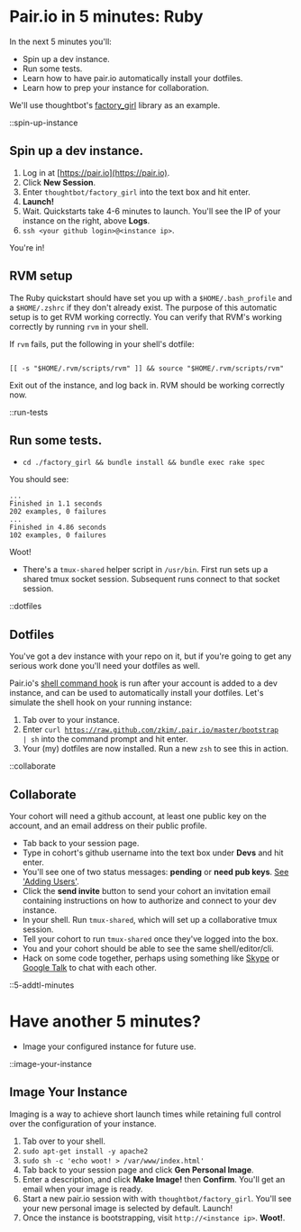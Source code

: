 # Pair.io in 5 minutes: Ruby

In the next 5 minutes you'll:

* Spin up a dev instance.
* Run some tests.
* Learn how to have pair.io automatically install your dotfiles.
* Learn how to prep your instance for collaboration.

We'll use thoughtbot's [factory_girl](https://github.com/thoughtbot/factory_girl) library as an example.

::spin-up-instance
## Spin up a dev instance.

1. Log in at [https://pair.io](https://pair.io).
2. Click  **New Session**.
3. Enter `thoughtbot/factory_girl` into the text box and hit enter.
4. **Launch!**
5. Wait. Quickstarts take 4-6 minutes to launch. You'll see the IP of your instance on the right, above **Logs**.
6. `ssh <your github login>@<instance ip>`.

You're in!

## RVM setup                                                                                                                                                                                               

The Ruby quickstart should have set you up with a
`$HOME/.bash_profile` and a `$HOME/.zshrc` if they don't already
exist.  The purpose of this automatic setup is to get RVM working
correctly.  You can verify that RVM's working correctly by running
`rvm` in your shell.

If `rvm` fails, put the following in your shell's dotfile:                                                                                                                                                 
<pre><code class="small">
[[ -s "$HOME/.rvm/scripts/rvm" ]] && source "$HOME/.rvm/scripts/rvm"                                                                                                                                    
</code></pre>

Exit out of the instance, and log back in. RVM should be working                                                                                                                                           correctly now.           

::run-tests
## Run some tests.
* `cd ./factory_girl && bundle install && bundle exec rake spec`

You should see:

    ...
    Finished in 1.1 seconds
    202 examples, 0 failures
    ...
    Finished in 4.86 seconds
    102 examples, 0 failures

Woot!

* There's a `tmux-shared` helper script in
`/usr/bin`.  First run sets up a shared tmux socket
session. Subsequent runs connect to that socket session.

::dotfiles
## Dotfiles

You've got a dev instance with your repo on it, but if you're going to
get any serious work done you'll need your dotfiles as well.

Pair.io's [shell command hook](https://pair.io/config) is run after
your account is added to a dev instance, and can be used to
automatically install your dotfiles. Let's simulate the shell hook on
your running instance:

1. Tab over to your instance.
2. Enter <code class="small">curl
https://raw.github.com/zkim/.pair.io/master/bootstrap | sh</code> into
the command prompt and hit enter.  
3. Your (my) dotfiles are now installed. Run a new `zsh` to see this in action.

::collaborate
## Collaborate

Your cohort will need a github account, at least one public key on the
account, and an email address on their public profile.

* Tab back to your session page.
* Type in cohort's github username into the text box under **Devs** and hit enter.
* You'll see one of two status messages: **pending** or **need pub keys**. 
  <span class="aside">
   <a href="/collaboration.html#adding-users">See &apos;Adding Users&apos;</a>.
  </span>
* Click the **send invite** button to send your cohort an invitation email
  containing instructions on how to authorize and connect to your
  dev instance.
* In your shell. Run `tmux-shared`, which will set up a
  collaborative tmux session.
* Tell your cohort to run `tmux-shared` once they've logged into the
  box.
* You and your cohort should be able to see the same shell/editor/cli.
* Hack on some code together, perhaps using something like
  [Skype](http://skype.com) or [Google Talk](http://www.google.com/talk/)
  to chat with each other.


::5-addtl-minutes
# Have another 5 minutes?

* Image your configured instance for future use.

::image-your-instance
## Image Your Instance

Imaging is a way to achieve short launch times while retaining full
control over the configuration of your instance.  


1. Tab over to your shell.
2. `sudo apt-get install -y apache2`
3. `sudo sh -c 'echo woot! > /var/www/index.html'`
4. Tab back to your session page and click **Gen Personal Image**.
5. Enter a description, and click **Make Image!** then
   **Confirm**. You'll get an email when your image is ready.
6. Start a new pair.io session with with
   `thoughtbot/factory_girl`. You'll see your new personal image is
   selected by default. Launch!
7. Once the instance is bootstrapping, visit
    `http://<instance ip>`. **Woot!**.
